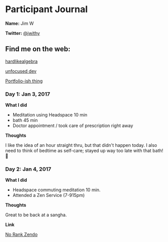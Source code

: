 # Participant Journal

**Name:** Jim W

**Twitter:** [@jwithy](https://twitter.com/jwithy)

## Find me on the web:

[hardlikealgebra](http://hardlikealgebra.com)

[unfocused dev](http://unfocused.tech)

[Portfolio-ish thing](http://jimwithington.com)

### Day 1: Jan 3, 2017

**What I did**

- Meditation using Headspace 10 min
- bath 45 min
- Doctor appointment / took care of prescription right away

**Thoughts**

I like the idea of an hour straight thru, but that didn't happen today. I also need to think of bedtime as self-care; stayed up way too late with that bath! 🛁

### Day 2: Jan 4, 2017

**What I did**

- Headspace commuting meditation 10 min. 
- Attended a Zen Service (7-915pm)

**Thoughts**

Great to be back at a sangha. 

**Link**

[No Rank Zendo](http://www.norankzendo.org/)